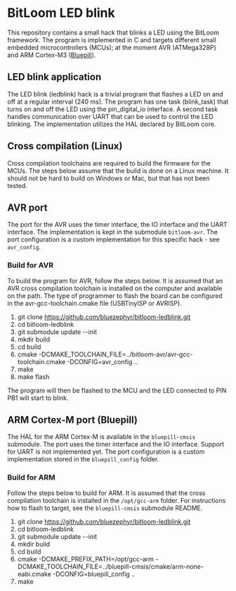 # BitLoom LED blink

This repository contains a small hack that blinks a LED using the BitLoom
framework. The program is implemented in C and targets different small embedded
microcontrollers (MCUs); at the moment AVR (ATMega328P) and ARM Cortex-M3
([Bluepill](https://stm32-base.org/boards/STM32F103C8T6-Blue-Pill.html)).

## LED blink application

The LED blink (ledblink) hack is a trivial program that flashes a LED on and
off at a regular interval (240 ms). The program has one task (blink_task) that
turns on and off the LED using the pin_digital_io interface. A second task
handles communication over UART that can be used to control the LED blinking.
The implementation utilizes the HAL declared by BitLoom core.

## Cross compilation (Linux)

Cross compilation toolchains are required to build the firmware for the MCUs.
The steps below assume that the build is done on a Linux machine. It should
not be hard to build on Windows or Mac, but that has not been tested.

## AVR port

The port for the AVR uses the timer interface, the IO interface and the UART
interface. The implementation is kept in the submodule `bitloom-avr`.
The port configuration is a custom implementation for this specific hack - 
see `avr_config`.

### Build for AVR

To build the program for AVR, follow the steps below.  It is assumed that an AVR
cross compilation toolchain is installed on the computer and available on the
path. The type of programmer to flash the board can be configured in the
avr-gcc-toolchain.cmake file (USBTinyISP or AVRISP).

 1. git clone https://github.com/bluezephyr/bitloom-ledblink.git
 1. cd bitloom-ledblink
 1. git submodule update --init
 1. mkdir build
 1. cd build
 1. cmake -DCMAKE_TOOLCHAIN_FILE=../bitloom-avr/avr-gcc-toolchain.cmake -DCONFIG=avr_config ..
 1. make
 1. make flash

The program will then be flashed to the MCU and the LED connected to PIN PB1
will start to blink.

## ARM Cortex-M port (Bluepill)

The HAL for the ARM Cortex-M is available in the `bluepill-cmsis` submodule.
The port uses the timer interface and the IO interface. Support for UART is
not implemented yet. The port configuration is a custom implementation stored
in the `bluepill_config` folder.

### Build for ARM

Follow the steps below to build for ARM. It is assumed that the cross 
compilation toolchain is installed in the `/opt/gcc-arm` folder. For 
instructions how to flash to target, see the `bluepill-cmsis` submodule README.

1. git clone https://github.com/bluezephyr/bitloom-ledblink.git
1. cd bitloom-ledblink
1. git submodule update --init
1. mkdir build
1. cd build
1. cmake -DCMAKE_PREFIX_PATH=/opt/gcc-arm -DCMAKE_TOOLCHAIN_FILE=../bluepill-cmsis/cmake/arm-none-eabi.cmake -DCONFIG=bluepill_config ..
1. make
